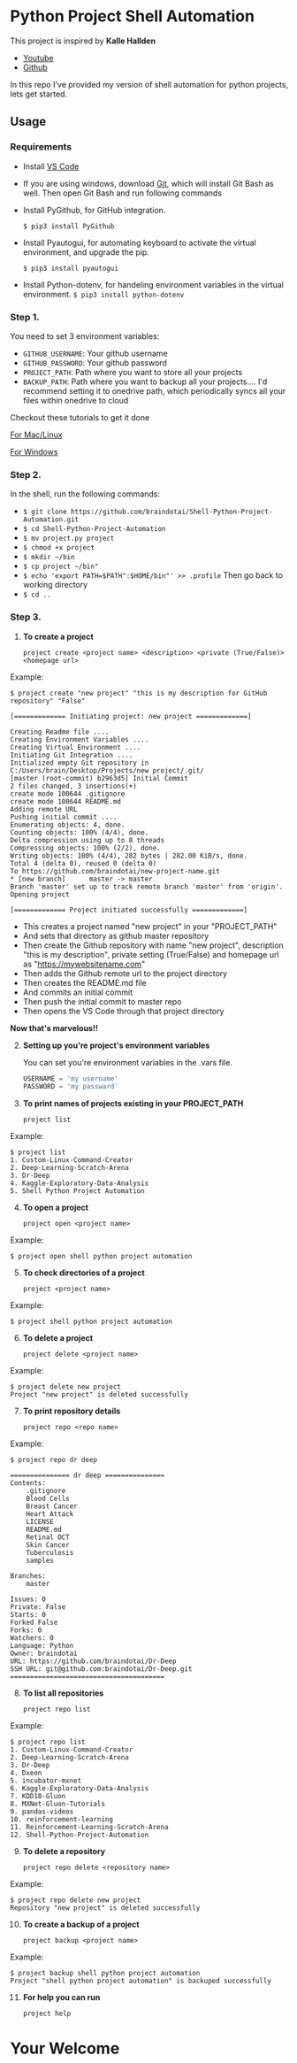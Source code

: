 # __Python Project Shell Automation__

This project is inspired by __Kalle Hallden__

- [Youtube](https://www.youtube.com/watch?v=7Y8Ppin12r4)
- [Github](https://github.com/KalleHallden/ProjectInitializationAutomation)

In this repo I've provided my version of shell automation for python projects, lets get started.

## Usage

### Requirements

- Install [VS Code](https://code.visualstudio.com/download)
- If you are using windows, download [Git](https://git-scm.com/download/win), which will install Git Bash as well. Then open Git Bash and run following commands
- Install PyGithub, for GitHub integration.

   `$ pip3 install PyGithub`

- Install Pyautogui, for automating keyboard to activate the virtual environment, and upgrade the pip.

   `$ pip3 install pyautogui`

- Install Python-dotenv, for handeling environment variables in the virtual environment.
   `$ pip3 install python-dotenv`

### Step 1.
You need to set 3 environment variables:

- `GITHUB_USERNAME`: Your github username
- `GITHUB_PASSWORD`: Your github password
- `PROJECT_PATH`: Path where you want to store all your projects
- `BACKUP_PATH`: Path where you want to backup all your projects....
I'd recommend setting it to onedrive path, which periodically syncs all your files within onedrive to cloud

Checkout these tutorials to get it done

[For Mac/Linux](https://www.youtube.com/watch?v=5iWhQWVXosU)

[For Windows](https://www.youtube.com/watch?v=IolxqkL7cD8)

### Step 2.

In the shell, run the following commands:
- `$ git clone https://github.com/braindotai/Shell-Python-Project-Automation.git`
- `$ cd Shell-Python-Project-Automation`
- `$ mv project.py project`
- `$ chmod +x project`
- `$ mkdir ~/bin`
- `$ cp project ~/bin"`
- `$ echo 'export PATH=$PATH":$HOME/bin"' >> .profile`
Then go back to working directory
- `$ cd ..`

### Step 3.

1. __To create a project__

   `project create <project name> <description> <private (True/False)> <homepage url>`

 Example:

    $ project create "new project" "this is my description for GitHub repository" "False"

    [============= Initiating project: new project =============]

    Creating Readme file ....
    Creating Environment Variables ....
    Creating Virtual Environment ....
    Initiating Git Integration ....
    Initialized empty Git repository in C:/Users/brain/Desktop/Projects/new project/.git/
    [master (root-commit) b2963d5] Initial Commit
    2 files changed, 3 insertions(+)
    create mode 100644 .gitignore
    create mode 100644 README.md
    Adding remote URL
    Pushing initial commit ....
    Enumerating objects: 4, done.
    Counting objects: 100% (4/4), done.
    Delta compression using up to 8 threads
    Compressing objects: 100% (2/2), done.
    Writing objects: 100% (4/4), 282 bytes | 282.00 KiB/s, done.
    Total 4 (delta 0), reused 0 (delta 0)
    To https://github.com/braindotai/new-project-name.git
    * [new branch]      master -> master
    Branch 'master' set up to track remote branch 'master' from 'origin'.
    Opening project

    [============= Project initiated successfully =============]

- This creates a project named "new project" in your "PROJECT_PATH"
- And sets that directory as github master repository
- Then create the Github repository with name "new project", description "this is my description", private setting (True/False) and homepage url as "https://mywebsitename.com"
- Then adds the Github remote url to the project directory
- Then creates the README.md file
- And commits an initial commit
- Then push the initial commit to master repo
- Then opens the VS Code through that project directory

__Now that's marvelous!!__

2. __Setting up you're project's environment variables__

    You can set you're environment variables in the .vars file.

    ```python
    USERNAME = 'my username'
    PASSWORD = 'my passward'
    ``` 

3. __To print names of projects existing in your PROJECT_PATH__

   `project list`
 
Example:
 
    $ project list
    1. Custom-Linux-Command-Creator
    2. Deep-Learning-Scratch-Arena
    3. Dr-Deep
    4. Kaggle-Exploratory-Data-Analysis
    5. Shell Python Project Automation

4. __To open a project__

    `project open <project name>`

Example:

    $ project open shell python project automation

5. __To check directories of a project__

    `project <project name>`

Example:

    $ project shell python project automation

6. __To delete a project__

   `project delete <project name>`

Example:
 
    $ project delete new project
    Project "new project" is deleted successfully

7. __To print repository details__

   `project repo <repo name>`
 
Example:
 
    $ project repo dr deep

    =============== dr deep ===============
    Contents:
        .gitignore
        Blood Cells
        Breast Cancer
        Heart Attack
        LICENSE
        README.md
        Retinal OCT
        Skin Cancer
        Tuberculosis
        samples

    Branches:
        master

    Issues: 0
    Private: False
    Starts: 0
    Forked False
    Forks: 0
    Watchers: 0
    Language: Python
    Owner: braindotai
    URL: https://github.com/braindotai/Dr-Deep
    SSH URL: git@github.com:braindotai/Dr-Deep.git
    =======================================

8. __To list all repositories__

   `project repo list`
 
Example:
 
    $ project repo list
    1. Custom-Linux-Command-Creator
    2. Deep-Learning-Scratch-Arena
    3. Dr-Deep
    4. Dxeon
    5. incubator-mxnet
    6. Kaggle-Exploratory-Data-Analysis
    7. KDD18-Gluon
    8. MXNet-Gluon-Tutorials
    9. pandas-videos
    10. reinforcement-learning
    11. Reinforcement-Learning-Scratch-Arena
    12. Shell-Python-Project-Automation

9. __To delete a repository__

   `project repo delete <repository name>`

Example:
 
    $ project repo delete new project
    Repository "new project" is deleted successfully

10. __To create a backup of a project__

    `project backup <project name>`

Example:

    $ project backup shell python project automation
    Project "shell python project automation" is backuped successfully


11. __For help you can run__

     `project help`

# __Your Welcome__
